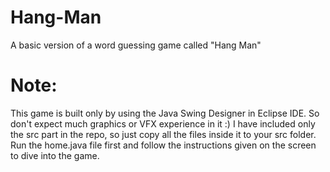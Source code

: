 # Hang-Man
A basic version of a word guessing game called "Hang Man"

# Note:
This game is built only by using the Java Swing Designer in Eclipse IDE. So don't expect much graphics or VFX experience in it :)
I have included only the src part in the repo, so just copy all the files inside it to your src folder.
Run the home.java file first and follow the instructions given on the screen to dive into the game.

